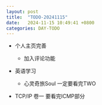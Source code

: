 ```yaml
---
layout: post
title:  "TODO-20241115"
date:   2024-11-15 10:49:41 +0800
categories: DAY-TODO
---
```



*   个人主页完善

    *   加入评论功能
*   英语学习

    *   心灵奇旅Soul 一定要看完TWO
*   TCP/IP 卷一 要看完ICMP部分



